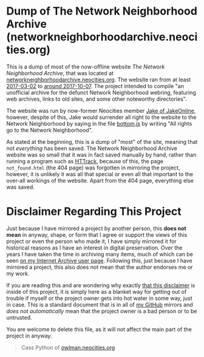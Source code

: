 # Dump of The Network Neighborhood Archive (networkneighborhoodarchive.neocities.org)
This is a dump of most of the now-offline website _The Network Neighborhood Archive_, that was located at [networkneighborhoodarchive.neocities.org](https://networkneighborhoodarchive.neocities.org). The website ran from at least [2017-03-02](https://web.archive.org/web/20170302135850/https://networkneighborhoodarchive.neocities.org/) to [around 2017-10-07](https://owlman.neocities.org/junk/networkneighborhoodarchive/). The project intended to compile "an unofficial archive for the defunct Network Neighborhood webring, featuring web archives, links to old sites, and some other noteworthy directories".

The website was run by now-former Neocities member [Jake of JakeOnline](https://web.archive.org/web/20180519151321/https://jakeonline.neocities.org), however, despite of this, Jake would surrender all right to the website to the Network Neighborhood by saying in the file [bottom.js](bottom.js) by writing "All rights go to the Network Neighborhood".

As stated at the beginning, this is a dump of "most" of the site, meaning that not _everything_ has been saved. The Network Neighborhood Archive website was so small that it was in fact saved manually by hand, rather than running a program such as [HTTrack](http://www.httrack.com/), because of this, the page `not_found.html` (the 404 page) was forgotten in mirroring the project, however, it is unlikely it was all that special or even all that important to the over-all workings of the website. Apart from the 404 page, everything else was saved.

# Disclaimer Regarding This Project
Just because I have mirrored a project by another person, this **does not mean** in anyway, shape, or form that I agree or support the views of this project or even the person who made it, I have simply mirrored it for historical reasons as I have an interest in digital preservation. Over the years I have taken the time in archiving many items, much of which can be seen [on my Internet Archive user page](https://archive.org/details/@14jammar). Following this, just because I have mirrored a project, this also does not mean that the author endorses me or my work.

If you are reading this and are wondering why exactly [that this disclaimer](https://github.com/DynTylluan/disclaimer) is inside of this project, it is simply here as a blanket way for getting out of trouble if myself or the project owner gets into hot water in some way, just in case. This is a standard document that is in all of [my GitHub](https://github.com/DynTylluan/) mirrors and _does not automatically_ mean that the project owner is a bad person or to be untrusted.

You are welcome to delete this file, as it will not affect the main part of the project in anyway.

> Cass Python of [owlman.neocities.org](https://owlman.neocities.org)